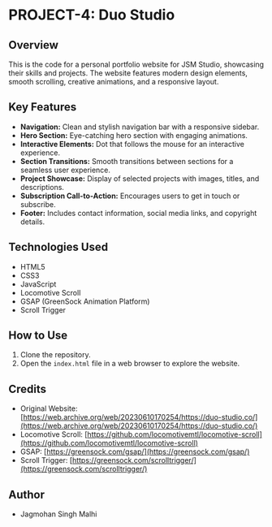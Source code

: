 # PROJECT-4: Duo Studio

## Overview

This is the code for a personal portfolio website for JSM Studio, showcasing their skills and projects. The website features modern design elements, smooth scrolling, creative animations, and a responsive layout.

## Key Features

- **Navigation:** Clean and stylish navigation bar with a responsive sidebar.
- **Hero Section:** Eye-catching hero section with engaging animations.
- **Interactive Elements:** Dot that follows the mouse for an interactive experience.
- **Section Transitions:** Smooth transitions between sections for a seamless user experience.
- **Project Showcase:** Display of selected projects with images, titles, and descriptions.
- **Subscription Call-to-Action:** Encourages users to get in touch or subscribe.
- **Footer:** Includes contact information, social media links, and copyright details.

## Technologies Used

- HTML5
- CSS3
- JavaScript
- Locomotive Scroll
- GSAP (GreenSock Animation Platform)
- Scroll Trigger

## How to Use

1. Clone the repository.
2. Open the `index.html` file in a web browser to explore the website.

## Credits

- Original Website: [https://web.archive.org/web/20230610170254/https://duo-studio.co/](https://web.archive.org/web/20230610170254/https://duo-studio.co/)
- Locomotive Scroll: [https://github.com/locomotivemtl/locomotive-scroll](https://github.com/locomotivemtl/locomotive-scroll)
- GSAP: [https://greensock.com/gsap/](https://greensock.com/gsap/)
- Scroll Trigger: [https://greensock.com/scrolltrigger/](https://greensock.com/scrolltrigger/)

## Author

- Jagmohan Singh Malhi
